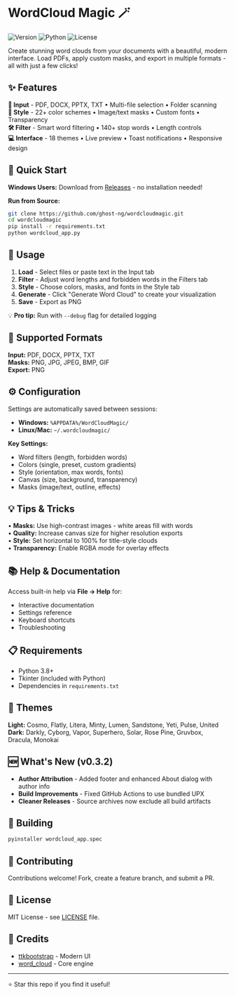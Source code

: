 # WordCloud Magic 🪄

![Version](https://img.shields.io/badge/version-0.3.2-blue.svg)
![Python](https://img.shields.io/badge/python-3.8+-green.svg)
![License](https://img.shields.io/badge/license-MIT-orange.svg)

Create stunning word clouds from your documents with a beautiful, modern interface. Load PDFs, apply custom masks, and export in multiple formats - all with just a few clicks!

## ✨ Features

**📄 Input** - PDF, DOCX, PPTX, TXT • Multi-file selection • Folder scanning  
**🎨 Style** - 22+ color schemes • Image/text masks • Custom fonts • Transparency  
**🛠️ Filter** - Smart word filtering • 140+ stop words • Length controls  
**💻 Interface** - 18 themes • Live preview • Toast notifications • Responsive design

## 🚀 Quick Start

**Windows Users:** Download from [Releases](https://github.com/ghost-ng/wordcloudmagic/releases) - no installation needed!

**Run from Source:**
```bash
git clone https://github.com/ghost-ng/wordcloudmagic.git
cd wordcloudmagic
pip install -r requirements.txt
python wordcloud_app.py
```

## 📖 Usage

1. **Load** - Select files or paste text in the Input tab
2. **Filter** - Adjust word lengths and forbidden words in the Filters tab  
3. **Style** - Choose colors, masks, and fonts in the Style tab
4. **Generate** - Click "Generate Word Cloud" to create your visualization
5. **Save** - Export as PNG

💡 **Pro tip:** Run with `--debug` flag for detailed logging

## 📁 Supported Formats

**Input:** PDF, DOCX, PPTX, TXT  
**Masks:** PNG, JPG, JPEG, BMP, GIF  
**Export:** PNG

## ⚙️ Configuration

Settings are automatically saved between sessions:
- **Windows:** `%APPDATA%/WordCloudMagic/`
- **Linux/Mac:** `~/.wordcloudmagic/`

**Key Settings:**
- Word filters (length, forbidden words)
- Colors (single, preset, custom gradients)
- Style (orientation, max words, fonts)
- Canvas (size, background, transparency)
- Masks (image/text, outline, effects)

## 💡 Tips & Tricks

• **Masks:** Use high-contrast images - white areas fill with words  
• **Quality:** Increase canvas size for higher resolution exports  
• **Style:** Set horizontal to 100% for title-style clouds  
• **Transparency:** Enable RGBA mode for overlay effects

## 📚 Help & Documentation

Access built-in help via **File → Help** for:
- Interactive documentation
- Settings reference
- Keyboard shortcuts
- Troubleshooting

## 📋 Requirements

- Python 3.8+
- Tkinter (included with Python)
- Dependencies in `requirements.txt`

## 🎨 Themes

**Light:** Cosmo, Flatly, Litera, Minty, Lumen, Sandstone, Yeti, Pulse, United  
**Dark:** Darkly, Cyborg, Vapor, Superhero, Solar, Rose Pine, Gruvbox, Dracula, Monokai

## 🆕 What's New (v0.3.2)

- **Author Attribution** - Added footer and enhanced About dialog with author info
- **Build Improvements** - Fixed GitHub Actions to use bundled UPX
- **Cleaner Releases** - Source archives now exclude all build artifacts

## 🔨 Building

```bash
pyinstaller wordcloud_app.spec
```

## 🤝 Contributing

Contributions welcome! Fork, create a feature branch, and submit a PR.

## 📄 License

MIT License - see [LICENSE](LICENSE) file.

## 🙏 Credits

- [ttkbootstrap](https://github.com/israel-dryer/ttkbootstrap) - Modern UI
- [word_cloud](https://github.com/amueller/word_cloud) - Core engine

---

⭐ Star this repo if you find it useful!